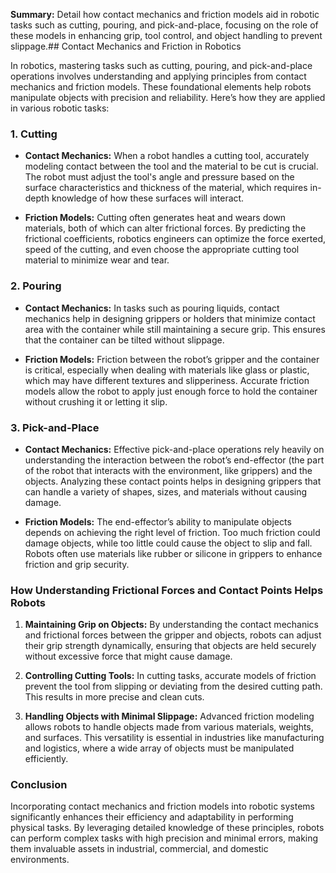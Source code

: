 **Summary:**
Detail how contact mechanics and friction models aid in robotic tasks such as cutting, pouring, and pick-and-place, focusing on the role of these models in enhancing grip, tool control, and object handling to prevent slippage.## Contact Mechanics and Friction in Robotics

In robotics, mastering tasks such as cutting, pouring, and pick-and-place operations involves understanding and applying principles from contact mechanics and friction models. These foundational elements help robots manipulate objects with precision and reliability. Here’s how they are applied in various robotic tasks:

### 1. **Cutting**

- **Contact Mechanics:** When a robot handles a cutting tool, accurately modeling contact between the tool and the material to be cut is crucial. The robot must adjust the tool's angle and pressure based on the surface characteristics and thickness of the material, which requires in-depth knowledge of how these surfaces will interact.
  
- **Friction Models:** Cutting often generates heat and wears down materials, both of which can alter frictional forces. By predicting the frictional coefficients, robotics engineers can optimize the force exerted, speed of the cutting, and even choose the appropriate cutting tool material to minimize wear and tear.

### 2. **Pouring**

- **Contact Mechanics:** In tasks such as pouring liquids, contact mechanics help in designing grippers or holders that minimize contact area with the container while still maintaining a secure grip. This ensures that the container can be tilted without slippage.

- **Friction Models:** Friction between the robot’s gripper and the container is critical, especially when dealing with materials like glass or plastic, which may have different textures and slipperiness. Accurate friction models allow the robot to apply just enough force to hold the container without crushing it or letting it slip.

### 3. **Pick-and-Place**

- **Contact Mechanics:** Effective pick-and-place operations rely heavily on understanding the interaction between the robot’s end-effector (the part of the robot that interacts with the environment, like grippers) and the objects. Analyzing these contact points helps in designing grippers that can handle a variety of shapes, sizes, and materials without causing damage.

- **Friction Models:** The end-effector’s ability to manipulate objects depends on achieving the right level of friction. Too much friction could damage objects, while too little could cause the object to slip and fall. Robots often use materials like rubber or silicone in grippers to enhance friction and grip security.

### How Understanding Frictional Forces and Contact Points Helps Robots

1. **Maintaining Grip on Objects:** By understanding the contact mechanics and frictional forces between the gripper and objects, robots can adjust their grip strength dynamically, ensuring that objects are held securely without excessive force that might cause damage.

2. **Controlling Cutting Tools:** In cutting tasks, accurate models of friction prevent the tool from slipping or deviating from the desired cutting path. This results in more precise and clean cuts.

3. **Handling Objects with Minimal Slippage:** Advanced friction modeling allows robots to handle objects made from various materials, weights, and surfaces. This versatility is essential in industries like manufacturing and logistics, where a wide array of objects must be manipulated efficiently.

### Conclusion

Incorporating contact mechanics and friction models into robotic systems significantly enhances their efficiency and adaptability in performing physical tasks. By leveraging detailed knowledge of these principles, robots can perform complex tasks with high precision and minimal errors, making them invaluable assets in industrial, commercial, and domestic environments.